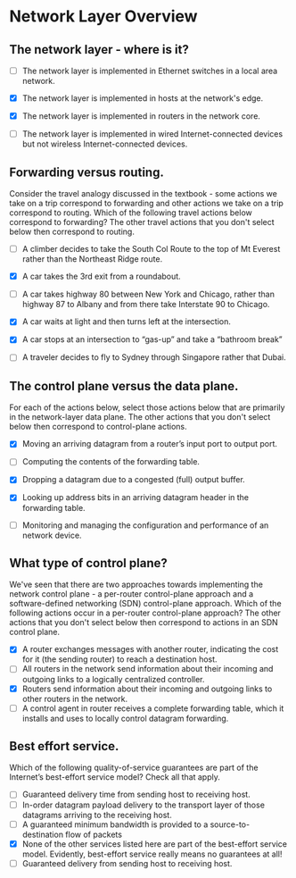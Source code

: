 # Network Layer Overview

## The network layer - where is it? 

- [ ] The network layer is implemented in Ethernet switches in a local area network.
- [x] The network layer is implemented in hosts at the network's edge.
- [x] The network layer is implemented in routers in the network core.
- [ ] The network layer is implemented in wired Internet-connected devices but not wireless Internet-connected devices.


## Forwarding versus routing.
Consider the travel analogy discussed in the textbook - some actions we take on a trip correspond to forwarding and other actions we take on a trip correspond to routing.  Which of the following travel actions below correspond to forwarding? The other travel actions that you don't select below then correspond to routing.  

- [ ] A climber decides to take the South Col Route to the top of Mt Everest rather than the Northeast Ridge route.
- [x] A car takes the 3rd exit from a roundabout.
- [ ] A car takes highway 80 between New York and Chicago, rather than highway 87 to Albany and from there take Interstate 90 to Chicago.
- [x] A car waits at light and then turns left at the intersection.
- [x] A car stops at an intersection to “gas-up” and take a “bathroom break”
- [ ] A traveler decides to fly to Sydney through Singapore rather that Dubai.


## The control plane versus the data plane.
For each of the actions below, select those actions below that are primarily in the network-layer data plane. The other actions that you don't select below then correspond to control-plane actions.  

- [x] Moving an arriving datagram from a router’s input port to output port.
- [ ] Computing the contents of the forwarding table.
- [x] Dropping a datagram due to a congested (full) output buffer.
- [x] Looking up address bits in an arriving datagram header in the forwarding table.
- [ ] Monitoring and managing the configuration and performance of an network device.


## What type of control plane?
We've seen that there are two approaches towards implementing the network control plane - a per-router control-plane approach and a software-defined networking (SDN) control-plane approach.  Which of the following actions occur in a per-router control-plane approach? The other actions that you don't select below then correspond to actions in an SDN control plane.  

- [x] A router exchanges messages with another router, indicating the cost for it (the sending router) to reach a destination host.
- [ ] All routers in the network send information about their incoming and outgoing links to a logically centralized controller.
- [x] Routers send information about their incoming and outgoing links to other routers in the network.
- [ ] A control agent in router receives a complete forwarding table, which it installs and uses to locally control datagram forwarding.

## Best effort service.
Which of the following quality-of-service guarantees are part of the Internet’s best-effort service model? Check all that apply.

- [ ] Guaranteed delivery time from sending host to receiving host.
- [ ] In-order datagram payload delivery to the transport layer of those datagrams arriving to the receiving host.
- [ ] A guaranteed minimum bandwidth is provided to a source-to-destination flow of packets
- [x] None of the other services listed here are part of the best-effort service model. Evidently, best-effort service really means no guarantees at all!
- [ ] Guaranteed delivery from sending host to receiving host.
